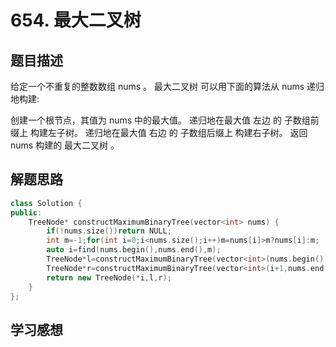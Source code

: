 # 654. 最大二叉树

## 题目描述

给定一个不重复的整数数组 nums 。 最大二叉树 可以用下面的算法从 nums 递归地构建:

创建一个根节点，其值为 nums 中的最大值。
递归地在最大值 左边 的 子数组前缀上 构建左子树。
递归地在最大值 右边 的 子数组后缀上 构建右子树。
返回 nums 构建的 最大二叉树 。

 

## 解题思路


```cpp
class Solution {
public:
    TreeNode* constructMaximumBinaryTree(vector<int> nums) {
        if(!nums.size())return NULL;
        int m=-1;for(int i=0;i<nums.size();i++)m=nums[i]>m?nums[i]:m;
        auto i=find(nums.begin(),nums.end(),m);
        TreeNode*l=constructMaximumBinaryTree(vector<int>(nums.begin(),i));
        TreeNode*r=constructMaximumBinaryTree(vector<int>(i+1,nums.end()));
        return new TreeNode(*i,l,r);
    }
};

```
## 学习感想